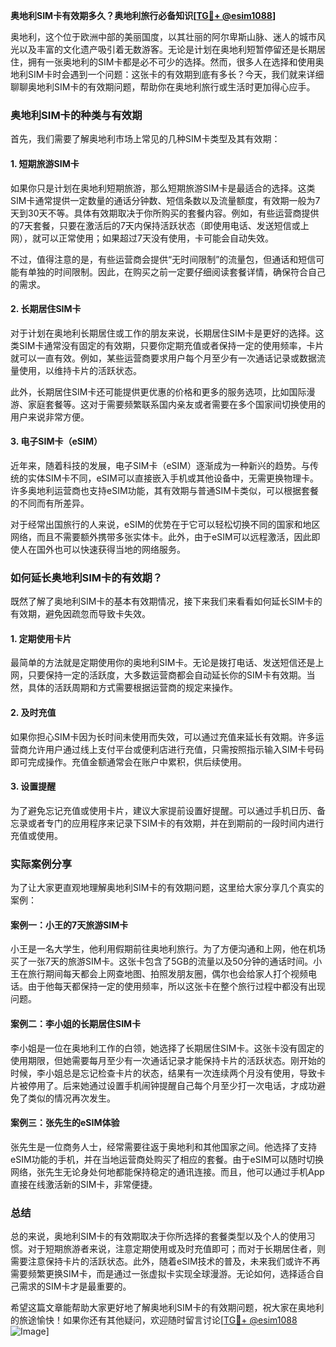 **奥地利SIM卡有效期多久？奥地利旅行必备知识[[TG💪+ @esim1088](https://t.me/s/esim1088)]**

奥地利，这个位于欧洲中部的美丽国度，以其壮丽的阿尔卑斯山脉、迷人的城市风光以及丰富的文化遗产吸引着无数游客。无论是计划在奥地利短暂停留还是长期居住，拥有一张奥地利的SIM卡都是必不可少的选择。然而，很多人在选择和使用奥地利SIM卡时会遇到一个问题：这张卡的有效期到底有多长？今天，我们就来详细聊聊奥地利SIM卡的有效期问题，帮助你在奥地利旅行或生活时更加得心应手。

### 奥地利SIM卡的种类与有效期

首先，我们需要了解奥地利市场上常见的几种SIM卡类型及其有效期：

#### 1. **短期旅游SIM卡**
如果你只是计划在奥地利短期旅游，那么短期旅游SIM卡是最适合的选择。这类SIM卡通常提供一定数量的通话分钟数、短信条数以及流量额度，有效期一般为7天到30天不等。具体有效期取决于你所购买的套餐内容。例如，有些运营商提供的7天套餐，只要在激活后的7天内保持活跃状态（即使用电话、发送短信或上网），就可以正常使用；如果超过7天没有使用，卡可能会自动失效。

不过，值得注意的是，有些运营商会提供“无时间限制”的流量包，但通话和短信可能有单独的时间限制。因此，在购买之前一定要仔细阅读套餐详情，确保符合自己的需求。

#### 2. **长期居住SIM卡**
对于计划在奥地利长期居住或工作的朋友来说，长期居住SIM卡是更好的选择。这类SIM卡通常没有固定的有效期，只要你定期充值或者保持一定的使用频率，卡片就可以一直有效。例如，某些运营商要求用户每个月至少有一次通话记录或数据流量使用，以维持卡片的活跃状态。

此外，长期居住SIM卡还可能提供更优惠的价格和更多的服务选项，比如国际漫游、家庭套餐等。这对于需要频繁联系国内亲友或者需要在多个国家间切换使用的用户来说非常方便。

#### 3. **电子SIM卡（eSIM）**
近年来，随着科技的发展，电子SIM卡（eSIM）逐渐成为一种新兴的趋势。与传统的实体SIM卡不同，eSIM可以直接嵌入手机或其他设备中，无需更换物理卡。许多奥地利运营商也支持eSIM功能，其有效期与普通SIM卡类似，可以根据套餐的不同而有所差异。

对于经常出国旅行的人来说，eSIM的优势在于它可以轻松切换不同的国家和地区网络，而且不需要额外携带多张实体卡。此外，由于eSIM可以远程激活，因此即使人在国外也可以快速获得当地的网络服务。

### 如何延长奥地利SIM卡的有效期？

既然了解了奥地利SIM卡的基本有效期情况，接下来我们来看看如何延长SIM卡的有效期，避免因疏忽而导致卡失效。

#### 1. **定期使用卡片**
最简单的方法就是定期使用你的奥地利SIM卡。无论是拨打电话、发送短信还是上网，只要保持一定的活跃度，大多数运营商都会自动延长你的SIM卡有效期。当然，具体的活跃周期和方式需要根据运营商的规定来操作。

#### 2. **及时充值**
如果你担心SIM卡因为长时间未使用而失效，可以通过充值来延长有效期。许多运营商允许用户通过线上支付平台或便利店进行充值，只需按照指示输入SIM卡号码即可完成操作。充值金额通常会在账户中累积，供后续使用。

#### 3. **设置提醒**
为了避免忘记充值或使用卡片，建议大家提前设置好提醒。可以通过手机日历、备忘录或者专门的应用程序来记录下SIM卡的有效期，并在到期前的一段时间内进行充值或使用。

### 实际案例分享

为了让大家更直观地理解奥地利SIM卡的有效期问题，这里给大家分享几个真实的案例：

#### 案例一：小王的7天旅游SIM卡
小王是一名大学生，他利用假期前往奥地利旅行。为了方便沟通和上网，他在机场买了一张7天的旅游SIM卡。这张卡包含了5GB的流量以及50分钟的通话时间。小王在旅行期间每天都会上网查地图、拍照发朋友圈，偶尔也会给家人打个视频电话。由于他每天都保持一定的使用频率，所以这张卡在整个旅行过程中都没有出现问题。

#### 案例二：李小姐的长期居住SIM卡
李小姐是一位在奥地利工作的白领，她选择了长期居住SIM卡。这张卡没有固定的使用期限，但她需要每月至少有一次通话记录才能保持卡片的活跃状态。刚开始的时候，李小姐总是忘记检查卡片的状态，结果有一次连续两个月没有使用，导致卡片被停用了。后来她通过设置手机闹钟提醒自己每个月至少打一次电话，才成功避免了类似的情况再次发生。

#### 案例三：张先生的eSIM体验
张先生是一位商务人士，经常需要往返于奥地利和其他国家之间。他选择了支持eSIM功能的手机，并在当地运营商处购买了相应的套餐。由于eSIM可以随时切换网络，张先生无论身处何地都能保持稳定的通讯连接。而且，他可以通过手机App直接在线激活新的SIM卡，非常便捷。

### 总结

总的来说，奥地利SIM卡的有效期取决于你所选择的套餐类型以及个人的使用习惯。对于短期旅游者来说，注意定期使用或及时充值即可；而对于长期居住者，则需要注意保持卡片的活跃状态。此外，随着eSIM技术的普及，未来我们或许不再需要频繁更换SIM卡，而是通过一张虚拟卡实现全球漫游。无论如何，选择适合自己需求的SIM卡才是最重要的。

希望这篇文章能帮助大家更好地了解奥地利SIM卡的有效期问题，祝大家在奥地利的旅途愉快！如果你还有其他疑问，欢迎随时留言讨论[[TG💪+ @esim1088](https://t.me/s/esim1088) ![Image](https://i.postimg.cc/4NQfJmqS/Snipaste-2025-05-13-00-14-12.png)]